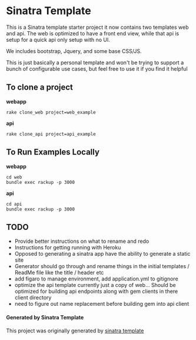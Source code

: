 Sinatra Template
===

This is a Sinatra template starter project it now contains two templates web and api. The web is optimized to have a front end view, while that api is setup for a quick api only setup with no UI.

We includes bootstrap, Jquery, and some base CSS/JS.

This is just basically a personal template and won't be trying to support a bunch of configurable use cases, but feel free to use it if you find it helpful

## To clone a project

__webapp__

    rake clone_web project=web_example
__api__

    rake clone_api project=api_example

## To Run Examples Locally

__webapp__

    cd web
    bundle exec rackup -p 3000

__api__

    cd api
    bundle exec rackup -p 3000

## TODO

  * Provide better instructions on what to rename and redo
  * Instructions for getting running with Heroku
  * Opposed to generating a sinatra app have the ability to generate a static site
  * Generator should go through and rename things in the initial templates / ReadMe file like the title / header etc
  * add figaro to manage environment, add application.yml to gitignore
  * optimize the api template currently just a copy of web… Should be optimized for building api endpoints along with gem clients in there client directory
  * need to figure out name replacement before building gem into api client
  

#### Generated by Sinatra Template

This project was originally generated by [sinatra template](https://github.com/danmayer/sinatra_template)
